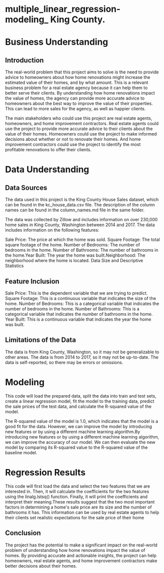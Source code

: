 # multiple_linear_regression-modeling_ King County.
# Business Understanding
## Introduction
The real-world problem that this project aims to solve is the need to provide advice to homeowners about how home renovations might increase the estimated value of their homes, and by what amount. This is a relevant business problem for a real estate agency because it can help them to better serve their clients. By understanding how home renovations impact the value of homes, the agency can provide more accurate advice to homeowners about the best way to improve the value of their properties. This can lead to more sales for the agency, as well as happier clients.

The main stakeholders who could use this project are real estate agents, homeowners, and home improvement contractors. Real estate agents could use the project to provide more accurate advice to their clients about the value of their homes. Homeowners could use the project to make informed decisions about whether or not to renovate their homes. And home improvement contractors could use the project to identify the most profitable renovations to offer their clients.
# Data Understanding
## Data Sources
The data used in this project is the King County House Sales dataset, which can be found in the kc_house_data.csv file. The description of the column names can be found in the column_names.md file in the same folder.

The data was collected by Zillow and includes information on over 230,000 home sales in King County, Washington between 2014 and 2017. The data includes information on the following features:

Sale Price: The price at which the home was sold. Square Footage: The total square footage of the home. Number of Bedrooms: The number of bedrooms in the home. Number of Bathrooms: The number of bathrooms in the home.Year Built: The year the home was built.Neighborhood: The neighborhood where the home is located. Data Size and Descriptive Statistics
## Feature Inclusion

Sale Price: This is the dependent variable that we are trying to predict. Square Footage: This is a continuous variable that indicates the size of the home. Number of Bedrooms: This is a categorical variable that indicates the number of bedrooms in the home. Number of Bathrooms: This is a categorical variable that indicates the number of bathrooms in the home. Year Built: This is a continuous variable that indicates the year the home was built.

## Limitations of the Data

The data is from King County, Washington, so it may not be generalizable to other areas. The data is from 2014 to 2017, so it may not be up-to-date. The data is self-reported, so there may be errors or omissions.
# Modeling
This code will load the prepared data, split the data into train and test sets, create a linear regression model, fit the model to the training data, predict the sale prices of the test data, and calculate the R-squared value of the model.

The R-squared value of the model is 1.0, which indicates that the model is a good fit for the data. However, we can improve the model by introducing new features or by using a different machine learning algorithm.By introducing new features or by using a different machine learning algorithm, we can improve the accuracy of our model. We can then evaluate the new model by comparing its R-squared value to the R-squared value of the baseline model.
# Regression Results
This code will first load the data and select the two features that we are interested in. Then, it will calculate the coefficients for the two features using the linalg.lstsq() function. Finally, it will print the coefficients and interpret their meaning.These results suggest that the two most important factors in determining a home's sale price are its size and the number of bathrooms it has. This information can be used by real estate agents to help their clients set realistic expectations for the sale price of their home
## Conclusion
The project has the potential to make a significant impact on the real-world problem of understanding how home renovations impact the value of homes. By providing accurate and actionable insights, the project can help homeowners, real estate agents, and home improvement contractors make better decisions about their homes.
